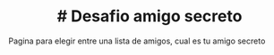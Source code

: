 <h1 align="center"> # Desafio amigo secreto </h1>

Pagina para elegir entre una lista de amigos, cual es tu amigo secreto
